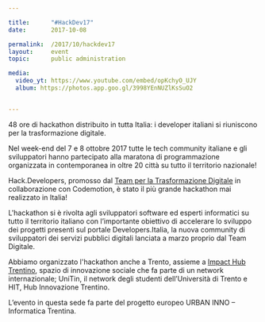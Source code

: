 ```yaml
---

title:      "#HackDev17"
date:       2017-10-08

permalink:  /2017/10/hackdev17
layout:     event
topic:      public administration

media:
  video_yt: https://www.youtube.com/embed/opKchyO_UJY
  album: https://photos.app.goo.gl/3998YEnNUZlKsSuO2


---
```


48 ore di hackathon distribuito in tutta Italia: i developer italiani si riuniscono per la trasformazione digitale.

Nel week-end del 7 e 8 ottobre 2017 tutte le tech community italiane e gli sviluppatori hanno partecipato alla maratona di programmazione organizzata in contemporanea in oltre 20 città su tutto il territorio nazionale!

Hack.Developers, promosso dal [Team per la Trasformazione Digitale](https://teamdigitale.governo.it/) in collaborazione con Codemotion, è stato il più grande hackathon mai realizzato in Italia!

L'hackathon si è rivolta agli sviluppatori software ed esperti informatici su tutto il territorio italiano con l’importante obiettivo di accelerare lo sviluppo dei progetti presenti sul portale Developers.Italia, la nuova community di sviluppatori dei servizi pubblici digitali lanciata a marzo proprio dal Team Digitale.

Abbiamo organizzato l'hackathon anche a Trento, assieme a [Impact Hub Trentino](https://trento.impacthub.net/), spazio di innovazione sociale che fa parte di un network internazionale; UniTin, il network degli studenti dell’Università di Trento e HIT, Hub Innovazione Trentino.

L’evento in questa sede fa parte del progetto europeo URBAN INNO – Informatica Trentina.


<!--

<iframe width="560" height="315" src="https://www.youtube.com/embed/opKchyO_UJY" frameborder="0" allow="accelerometer; autoplay; clipboard-write; encrypted-media; gyroscope; picture-in-picture" allowfullscreen></iframe>


---

## Organizers

<p>
	<img class="medium_center" src="{{ site.url }}/img/hackathon/speck.png" alt="speckandtech">
</p>

<p class="small_gallery">
	<a href="https://trento.impacthub.net" target="_blank"><img src="{{ site.url }}/img/hackathon/impact.png" alt="impact hub"></a>
	<a href="https://www.trentinoinnovation.eu/" target="_blank"><img src="{{ site.url }}/img/hackathon/hit.png" alt="hit"></a>
	<a href="https://www.facebook.com/unitintrento/" target="_blank"><img src="{{ site.url }}/img/hackathon/unitin.png" alt="unitin"></a>
</p>

---

## Gold supporter

<p>
	<a href="http://www.interreg-central.eu/Content.Node/URBAN-INNO.html" target="_blank"><img class="medium_center" src="{{ site.url }}/img/hackathon/urbaninno.png" alt="urban inno european project"></a>
</p>

---

## Silver supporter

<p>
	<a href="http://www.dedagroup.it/" target="_blank"><img class="medium_center" src="{{ site.url }}/img/hackathon/deda.png" alt="Dedagroup"></a>
</p>

---

## Bronze supporters

<p class="small_gallery">
	<a href="http://eitdigital.eu/" target="_blank"><img  src="{{ site.url }}/img/hackathon/eit.png" alt="eit digital"></a>
	<a href="https://spaziodati.eu/en/" target="_blank"><img src="{{ site.url }}/img/hackathon/spaziodati.png" alt="Spazio Dati"></a>
	<a href="https://www.spindox.it/" target="_blank"><img src="{{ site.url }}/img/hackathon/spindox.png" alt="Spindox"></a>
	<a href="https://www.paros.srl/" target="_blank"><img src="{{ site.url }}/img/hackathon/paros.png" alt="Paros"></a>
	<a href="https://www.infotn.it/" target="_blank"><img src="{{ site.url }}/img/hackathon/infotn.png" alt="Informatica Trentina"></a>
	<a href="http://r.unitn.it/en/eco/clab" target="_blank"><img src="{{ site.url }}/img/hackathon/clab.png" alt="CLab Trento"></a>
	<a href="https://www.opencontent.it/" target="_blank"><img src="{{ site.url }}/img/hackathon/opencontent.png" alt="Open Content"></a>
</p>

-->
